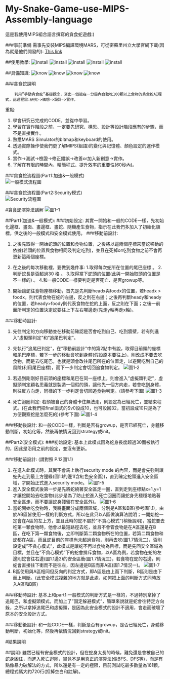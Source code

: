 # My-Snake-Game-use-MIPS-Assembly-language
這是我使用MIPS組合語言撰寫的貪食蛇遊戲:)

###事前準備
      需事先安裝MIPS編譯環境MARS，可從密蘇里州立大學官網下載(因為就是他們開發的):
      [This link](http://courses.missouristate.edu/kenvollmar/mars/)
      
##使用教學:
![install](/install1.jpg)
![install](/install2.jpg)
![install](/install3.jpg)
![install](/install4.jpg)
![install](/install5.jpg)

##具備知識:
![know](/know1.jpg)
![know](/know2.jpg)
![know](/know3.jpg)
![know](/know4.jpg)
      

###貪食蛇說明

		利用”手動貪食蛇”基礎觀念，寫出一個能在一分鐘內自動吃100顆以上食物的貪食蛇AI程式，此過程需:研究->構想->設計->實作。

重點:  
1.	學會研究已完成的CODE，並從中學習。  
2.	學習在實作階段之前，一定要先研究、構思、設計等設計階段應有的步驟，而不是直接實作。  
3.	熟悉MARS Simulator的bitmap和keyboard的使用。  
4.	透過實際操作使我們更了解MIPS(組語)的變化與記憶體、顏色設定的運作模式。  
5.	實作->測試->檢證->修正錯誤->改善or加入新創意->實作。  
6.	了解在有限的時間內，精簡程式、提升效率的重要性(60秒內)。  


###貪食蛇流程圖(Part1:加速&一般模式)  
![一般模式流程圖](/snake_report.jpg)


###貪食蛇流程圖(Part2:Security模式)  
![Security流程圖](/snake_report_security.jpg)

#貪食蛇演算法講解
![圖1-1](/1-1.jpg)

##Part1(加速&一般模式):
###初始設定:
    其實一開始和一般的CODE一樣，先初始化邊框、畫面、畫邊框、畫蛇、隨機產生食物，指示在此我們多加入了初始化旗標，供之後的一般模式和安全模式使用。
###移動前設計:
1.	之後先取得一開始蛇頭的位置和食物位置，之後將以這兩個座標來當蛇移動的依據(若頭的位置與食物相同及判定吃到)，並且在死掉or吃到食物之前不會再更新這兩個座標。

2.	在之後的每次移動裡，要做到幾件事: 
1.取得每次蛇所在位置的尾巴座標 。
2.判斷蛇長是否超過30 格 。
3.取得當下蛇頭的位置(此與一開始取頭的位置是不一樣的) 。 
4.和一般CODE一樣要判定是否死亡、是否growup等。

3.	開始讓蛇往食物座標移動，首先是先判斷headx與foodx的位置，若headx > foodx，則代表食物在蛇的左邊，反之則在右邊；之後再判斷heady和heady的位置，若heady>foody則代表食物在蛇的上面，反之則在下面；之後一前面所判定的位置決定蛇要往上下左右哪邊走(先走y軸再走x軸)。

###移動時設計:
1.	先往判定的方向移動並在移動前確認是否會吃到自己、吃到牆壁，若有則進入”虛擬頭判定”和”追尾巴判定”。

2.	先執行”追尾巴判定”，在”移動前設計”中的第2點中有說，取得目前頭的座標和尾巴座標，若下一步的移動會吃到身體(假設原本要往上)，則改成不要去吃食物，而是去吃尾巴，也就是頭會改往尾巴所在的位置走，以避開吃到自己的風險(利用尾巴座標)，而下一步判定會切回追食物判定。
![圖1-2](/1-2.jpg)
3.	若遇到剛剛好目前頭的座標和尾巴在同一座標上，則會進入”虛擬頭判定”，虛擬頭判定顧名思義就是製造一個假的頭，讓他先一個方向走，若會吃到身體，則往反方向走，同樣的下一步判定會切回追食物判定。(請參考下圖)
![圖1-3](/1-3.jpg)
4.	死亡迴圈判定: 若頭被自己的身體卡住無法走，則設定為已經死亡，並結束程式。(在此我們把final函式的$v0設成10，也可設回32，當初設成10只是為了方便觀察蛇是怎麼死的)(參考下圖)
![圖1-4](/1-4.jpg)

###移動後設計:
    和一般CODE一樣，判斷是否有growup，是否已經死亡，身體移動判斷，初始化等，然後再依情況回到strategy或init。
    
##Part2(安全模式):
###初始設定:
	基本上此模式因為蛇身長度超過30而被執行的，因此是沿用之前的設定，並沒有更新。

###移動前設計: (請對照 P.12圖1.1)
1.	在進入此模式時，其實不會馬上執行security mode 的內容，而是會先強制讓蛇先走到最上方邊緣(圖1.1的邊1(含紅色安全區))，直到確定蛇頭進入安全區域，才開始正式進入security mode。
![圖1-5](/1-5.jpg)
2.	進入安全模式後第一步是先將蛇繞著安全區走一圈，直到走到座標點x=1,y=1才讓蛇開始去吃食物(此步是為了防止蛇進入死亡回圈而讓蛇身先穩穩地貼著安全區走，而不要讓蛇身殘留在安全區外)。
![圖1-6](/1-6.jpg)
3.	當蛇開始吃食物時，我將畫面分成兩個區域，分別是A區和B區(參考圖1.1)，由於AB區皆使用一樣的判斷方式，所以在此只以A區做演算法說明；一開始蛇一定會在A區的左上方，並且此時的蛇不屬於”不貪心模式”(稍後說明)，當蛇要去吃第一顆食物時，他會以最短路徑去吃，並且不會管食物是在A區還是在B區，在吃下第一顆食物後，立即判斷第二顆食物所在的位置，若第二顆食物和蛇都在A區，而且蛇目前的座標尚未超過食物，則再去吃(圖1.7情況二)，否則設定成”不貪心模式”，此模式是讓蛇不再以食物為目標，而是先回安全區域為目標，並且在”不貪心模式”下的蛇會排斥食物，以A區為例，若食物在蛇的左邊則蛇會往右邊(圖1.1邊2)的安全區衝(圖1.7情況三)，若食物在蛇的右邊，則蛇會直接往下衝而不是往左，因左邊是B區而非A區(圖1.7情況一)。
![圖1-7](/1-7.jpg)
4.	B區使用與A區相同但反向的判定方式，即A區是由上而下判斷，B區則是由下而上判斷。(此安全模式複雜的地方就是此處，如何把上面的判斷方式同時放入A區和B區)

###移動時設計:
		基本上和part1:一般模式的判斷方式是一樣的，不過特別拿掉了追尾巴，和虛擬頭模式，而加上了”固定躲避模式”，簡單來說就是蛇會往特定方向躲，之所以拿掉追尾巴和虛擬頭，是因為此安全模式的設計不適用，會走而破壞了原本的安全設計方式。

###移動後設計:
    和一般CODE一樣，判斷是否有growup，是否已經死亡，身體移動判斷，初始化等，然後再依情況回到strategy或init。

#結果說明

##說明:
雖然已經有安全模式的設計，但在蛇身太長的時候，難免還是會被自己的蛇身困住，而進入死亡迴圈，畢竟不是用真正的演算法(像BFS、DFS等)，而是有點像暴力破解法的方式，所以還是有一定的極限，目前測試吃最多數量為161顆，總程式碼大約720行(扣掉空白和註解)。



